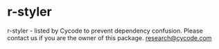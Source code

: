# r-styler
r-styler - listed by Cycode to prevent dependency confusion.
Please contact us if you are the owner of this package.
research@cycode.com
